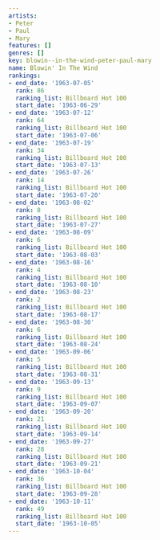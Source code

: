 ```yaml
---
artists:
- Peter
- Paul
- Mary
features: []
genres: []
key: blowin--in-the-wind-peter-paul-mary
name: Blowin' In The Wind
rankings:
- end_date: '1963-07-05'
  rank: 86
  ranking_list: Billboard Hot 100
  start_date: '1963-06-29'
- end_date: '1963-07-12'
  rank: 64
  ranking_list: Billboard Hot 100
  start_date: '1963-07-06'
- end_date: '1963-07-19'
  rank: 34
  ranking_list: Billboard Hot 100
  start_date: '1963-07-13'
- end_date: '1963-07-26'
  rank: 14
  ranking_list: Billboard Hot 100
  start_date: '1963-07-20'
- end_date: '1963-08-02'
  rank: 8
  ranking_list: Billboard Hot 100
  start_date: '1963-07-27'
- end_date: '1963-08-09'
  rank: 6
  ranking_list: Billboard Hot 100
  start_date: '1963-08-03'
- end_date: '1963-08-16'
  rank: 4
  ranking_list: Billboard Hot 100
  start_date: '1963-08-10'
- end_date: '1963-08-23'
  rank: 2
  ranking_list: Billboard Hot 100
  start_date: '1963-08-17'
- end_date: '1963-08-30'
  rank: 6
  ranking_list: Billboard Hot 100
  start_date: '1963-08-24'
- end_date: '1963-09-06'
  rank: 5
  ranking_list: Billboard Hot 100
  start_date: '1963-08-31'
- end_date: '1963-09-13'
  rank: 9
  ranking_list: Billboard Hot 100
  start_date: '1963-09-07'
- end_date: '1963-09-20'
  rank: 21
  ranking_list: Billboard Hot 100
  start_date: '1963-09-14'
- end_date: '1963-09-27'
  rank: 28
  ranking_list: Billboard Hot 100
  start_date: '1963-09-21'
- end_date: '1963-10-04'
  rank: 36
  ranking_list: Billboard Hot 100
  start_date: '1963-09-28'
- end_date: '1963-10-11'
  rank: 49
  ranking_list: Billboard Hot 100
  start_date: '1963-10-05'
---
```


